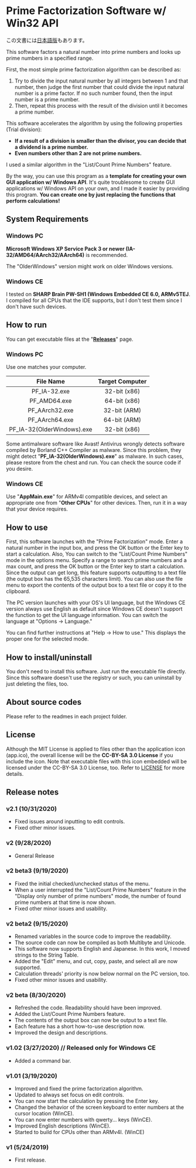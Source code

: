 # Prime Factorization Software w/ Win32 API
この文書には[日本語版](README.md)もあります。

This software factors a natural number into prime numbers and looks up prime numbers in a specified range.

First, the most simple prime factorization algorithm can be described as:
1. Try to divide the input natural number by all integers between 1 and that number, then judge the first number that could divide the input natural number is a prime factor. If no such number found, then the input number is a prime number.
1. Then, repeat this process with the result of the division until it becomes a prime number.

This software accelerates the algorithm by using the following properties (Trial division):
- **If a result of a division is smaller than the divisor, you can decide that a dividend is a prime number.**
- **Even numbers other than 2 are not prime numbers.**

I used a similar algorithm in the "List/Count Prime Numbers" feature.

By the way, you can use this program as a **template for creating your own GUI application w/ Windows API**. It's quite troublesome to create GUI applications w/ Windows API on your own, and I made it easier by providing this program. **You can create one by just replacing the functions that perform calculations!**

## System Requirements
### Windows PC
**Microsoft Windows XP Service Pack 3 or newer (IA-32/AMD64/AArch32/AArch64)** is recommended.

The "OlderWindows" version might work on older Windows versions.

### Windows CE
I tested on **SHARP Brain PW-SH1 (Windows Embedded CE 6.0, ARMv5TEJ**. I compiled for all CPUs that the IDE supports, but I don't test them since I don't have such devices.

## How to run
You can get executable files at the "**[Releases](https://github.com/watamario15/Prime-Factorizarion-Win32API/releases)**" page.

### Windows PC
Use one matches your computer.

|         File Name          | Target Computer |
|:--------------------------:|:---------------:|
|       PF_IA-32.exe         |  32-bit (x86)   |
|       PF_AMD64.exe         |  64-bit (x86)   |
|      PF_AArch32.exe        |  32-bit (ARM)   |
|      PF_AArch64.exe        |  64-bit (ARM)   |
| PF_IA-32(OlderWindows).exe |  32-bit (x86)   |

Some antimalware software like Avast! Antivirus wrongly detects software compiled by Borland C++ Compiler as malware. Since this problem, they might detect "**PF_IA-32(OlderWindows).exe**" as malware. In such cases, please restore from the chest and run. You can check the source code if you desire.

### Windows CE
Use "**AppMain.exe**" for ARMv4I compatible devices, and select an appropriate one from "**Other CPUs**" for other devices. Then, run it in a way that your device requires.

## How to use
First, this software launches with the "Prime Factorization" mode. Enter a natural number in the input box, and press the OK button or the Enter key to start a calculation. Also, You can switch to the "List/Count Prime Numbers" mode in the options menu. Specify a range to search prime numbers and a max count, and press the OK button or the Enter key to start a calculation. Since the output can get long, this feature supports outputting to a text file (the output box has the 65,535 characters limit). You can also use the file menu to export the contents of the output box to a text file or copy it to the clipboard.

The PC version launches with your OS's UI language, but the Windows CE version always use English as default since Windows CE doesn't support the function to get the UI language information. You can switch the language at "Options -> Language."

You can find further instructions at "Help -> How to use." This displays the proper one for the selected mode.

## How to install/uninstall
You don't need to install this software. Just run the executable file directly. Since this software doesn't use the registry or such, you can uninstall by just deleting the files, too.

## About source codes
Please refer to the readmes in each project folder.

## License
Although the MIT License is applied to files other than the application icon (app.ico), the overall license will be the **CC-BY-SA 3.0 License** if you include the icon. Note that executable files with this icon embedded will be licensed under the CC-BY-SA 3.0 License, too. Refer to [LICENSE](LICENSE) for more details.

## Release notes
### v2.1 (10/31/2020)
- Fixed issues around inputting to edit controls.
- Fixed other minor issues.

### v2 (9/28/2020)
- General Release

### v2 beta3 (9/19/2020)
- Fixed the initial checked/unchecked status of the menu.
- When a user interrupted the "List/Count Prime Numbers" feature in the "Display only number of prime numbers" mode, the number of found prime numbers at that time is now shown.
- Fixed other minor issues and usability.

### v2 beta2 (9/15/2020)
- Renamed variables in the source code to improve the readability.
- The source code can now be compiled as both Multibyte and Unicode.
- This software now supports English and Japanese. In this work, I moved strings to the String Table.
- Added the "Edit" menu, and cut, copy, paste, and select all are now supported.
- Calculation threads' priority is now below normal on the PC version, too.
- Fixed other minor issues and usability.

### v2 beta (8/30/2020)
- Refreshed the code. Readability should have been improved.
- Added the List/Count Prime Numbers feature.
- The contents of the output box can now be output to a text file.
- Each feature has a short how-to-use description now.
- Improved the design and descriptions.

### v1.02 (3/27/2020) // Released only for Windows CE
- Added a command bar.

### v1.01 (3/19/2020)
- Improved and fixed the prime factorization algorithm.
- Updated to always set focus on edit controls.
- You can now start the calculation by pressing the Enter key.
- Changed the behavior of the screen keyboard to enter numbers at the cursor location (WinCE).
- You can now enter numbers with qwerty... keys (WinCE).
- Improved English descriptions (WinCE).
- Started to build for CPUs other than ARMv4I. (WinCE)

### v1 (5/24/2019)
- First release.